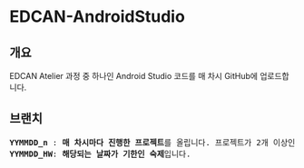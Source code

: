 # EDCAN-AndroidStudio

## 개요

EDCAN Atelier 과정 중 하나인 Android Studio 코드를 매 차시 GitHub에 업로드합니다.

## 브랜치

<pre><b>YYMMDD_n</b> : <b>매 차시마다 진행한 프로젝트</b>를 올립니다. 프로젝트가 2개 이상인 경우 0부터 시작하는 <b>n</b>으로 구분합니다. <br><b>YYMMDD_HW</b>: <b>해당되는 날짜가 기한인 숙제</b>입니다. </pre>